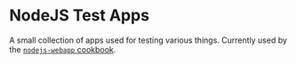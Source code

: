 NodeJS Test Apps
================

A small collection of apps used for testing various things.
Currently used by the [``nodejs-webapp`` cookbook](https://github.com/osuosl-cookbooks/nodejs-webapp/tree/develop).
